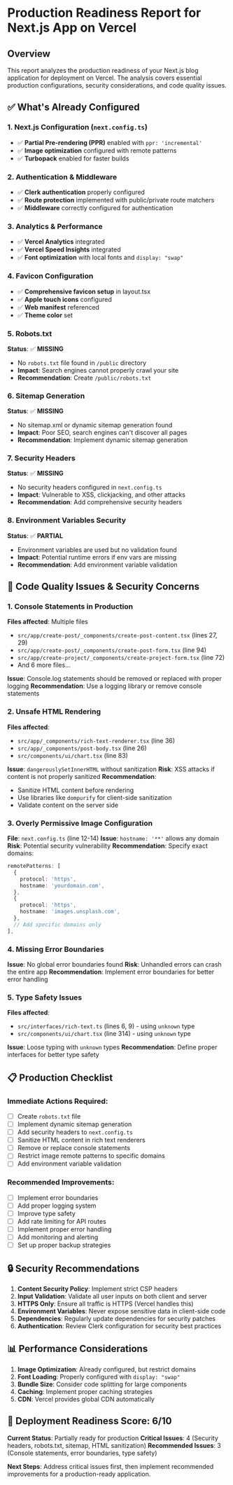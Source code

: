 # Production Readiness Report for Next.js App on Vercel

## Overview

This report analyzes the production readiness of your Next.js blog application for deployment on Vercel. The analysis covers essential production configurations, security considerations, and code quality issues.

## ✅ What's Already Configured

### 1. Next.js Configuration (`next.config.ts`)

- ✅ **Partial Pre-rendering (PPR)** enabled with `ppr: 'incremental'`
- ✅ **Image optimization** configured with remote patterns
- ✅ **Turbopack** enabled for faster builds

### 2. Authentication & Middleware

- ✅ **Clerk authentication** properly configured
- ✅ **Route protection** implemented with public/private route matchers
- ✅ **Middleware** correctly configured for authentication

### 3. Analytics & Performance

- ✅ **Vercel Analytics** integrated
- ✅ **Vercel Speed Insights** integrated
- ✅ **Font optimization** with local fonts and `display: "swap"`

### 4. Favicon Configuration

- ✅ **Comprehensive favicon setup** in layout.tsx
- ✅ **Apple touch icons** configured
- ✅ **Web manifest** referenced
- ✅ **Theme color** set

### 5. Robots.txt

**Status**: ✅ **MISSING**

- No `robots.txt` file found in `/public` directory
- **Impact**: Search engines cannot properly crawl your site
- **Recommendation**: Create `/public/robots.txt`

### 6. Sitemap Generation

**Status**: ✅ **MISSING**

- No sitemap.xml or dynamic sitemap generation found
- **Impact**: Poor SEO, search engines can't discover all pages
- **Recommendation**: Implement dynamic sitemap generation

### 7. Security Headers

**Status**: ✅ **MISSING**

- No security headers configured in `next.config.ts`
- **Impact**: Vulnerable to XSS, clickjacking, and other attacks
- **Recommendation**: Add comprehensive security headers

### 8. Environment Variables Security

**Status**: ✅ **PARTIAL**

- Environment variables are used but no validation found
- **Impact**: Potential runtime errors if env vars are missing
- **Recommendation**: Add environment variable validation

## 🚨 Code Quality Issues & Security Concerns

### 1. Console Statements in Production

**Files affected**: Multiple files

- `src/app/create-post/_components/create-post-content.tsx` (lines 27, 29)
- `src/app/create-post/_components/create-post-form.tsx` (line 94)
- `src/app/create-project/_components/create-project-form.tsx` (line 72)
- And 6 more files...

**Issue**: Console.log statements should be removed or replaced with proper logging
**Recommendation**: Use a logging library or remove console statements

### 2. Unsafe HTML Rendering

**Files affected**:

- `src/app/_components/rich-text-renderer.tsx` (line 36)
- `src/app/_components/post-body.tsx` (line 26)
- `src/components/ui/chart.tsx` (line 83)

**Issue**: `dangerouslySetInnerHTML` without sanitization
**Risk**: XSS attacks if content is not properly sanitized
**Recommendation**:

- Sanitize HTML content before rendering
- Use libraries like `dompurify` for client-side sanitization
- Validate content on the server side

### 3. Overly Permissive Image Configuration

**File**: `next.config.ts` (line 12-14)
**Issue**: `hostname: '**'` allows any domain
**Risk**: Potential security vulnerability
**Recommendation**: Specify exact domains:

```typescript
remotePatterns: [
  {
    protocol: 'https',
    hostname: 'yourdomain.com',
  },
  {
    protocol: 'https',
    hostname: 'images.unsplash.com',
  },
  // Add specific domains only
],
```

### 4. Missing Error Boundaries

**Issue**: No global error boundaries found
**Risk**: Unhandled errors can crash the entire app
**Recommendation**: Implement error boundaries for better error handling

### 5. Type Safety Issues

**Files affected**:

- `src/interfaces/rich-text.ts` (lines 6, 9) - using `unknown` type
- `src/components/ui/chart.tsx` (line 314) - using `unknown` type

**Issue**: Loose typing with `unknown` types
**Recommendation**: Define proper interfaces for better type safety

## 📋 Production Checklist

### Immediate Actions Required:

- [ ] Create `robots.txt` file
- [ ] Implement dynamic sitemap generation
- [ ] Add security headers to `next.config.ts`
- [ ] Sanitize HTML content in rich text renderers
- [ ] Remove or replace console statements
- [ ] Restrict image remote patterns to specific domains
- [ ] Add environment variable validation

### Recommended Improvements:

- [ ] Implement error boundaries
- [ ] Add proper logging system
- [ ] Improve type safety
- [ ] Add rate limiting for API routes
- [ ] Implement proper error handling
- [ ] Add monitoring and alerting
- [ ] Set up proper backup strategies

## 🔒 Security Recommendations

1. **Content Security Policy**: Implement strict CSP headers
2. **Input Validation**: Validate all user inputs on both client and server
3. **HTTPS Only**: Ensure all traffic is HTTPS (Vercel handles this)
4. **Environment Variables**: Never expose sensitive data in client-side code
5. **Dependencies**: Regularly update dependencies for security patches
6. **Authentication**: Review Clerk configuration for security best practices

## 📊 Performance Considerations

1. **Image Optimization**: Already configured, but restrict domains
2. **Font Loading**: Properly configured with `display: "swap"`
3. **Bundle Size**: Consider code splitting for large components
4. **Caching**: Implement proper caching strategies
5. **CDN**: Vercel provides global CDN automatically

## 🚀 Deployment Readiness Score: 6/10

**Current Status**: Partially ready for production
**Critical Issues**: 4 (Security headers, robots.txt, sitemap, HTML sanitization)
**Recommended Issues**: 3 (Console statements, error boundaries, type safety)

**Next Steps**: Address critical issues first, then implement recommended improvements for a production-ready application.

